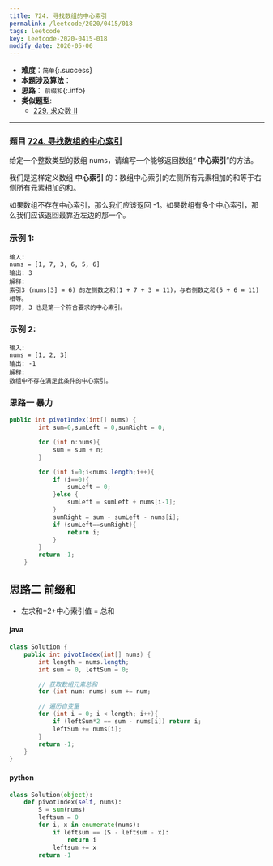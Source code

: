 ```yaml
---
title: 724. 寻找数组的中心索引
permalink: /leetcode/2020/0415/018
tags: leetcode
key: leetcode-2020-0415-018
modify_date: 2020-05-06
---
```

- __难度__：`简单`{:.success}
- __本题涉及算法__：
- __思路__： `前缀和`{:.info}
- __类似题型__:
  - [229. 求众数 II](/leetcode/2020/0502/002/09)

---

### 题目 [724. 寻找数组的中心索引](https://leetcode-cn.com/problems/find-pivot-index/)
给定一个整数类型的数组 nums，请编写一个能够返回数组“ __中心索引__”的方法。

我们是这样定义数组 __中心索引__ 的：数组中心索引的左侧所有元素相加的和等于右侧所有元素相加的和。

如果数组不存在中心索引，那么我们应该返回 -1。如果数组有多个中心索引，那么我们应该返回最靠近左边的那一个。


### 示例 1:
```
输入:
nums = [1, 7, 3, 6, 5, 6]
输出: 3
解释:
索引3 (nums[3] = 6) 的左侧数之和(1 + 7 + 3 = 11)，与右侧数之和(5 + 6 = 11)相等。
同时, 3 也是第一个符合要求的中心索引。
```

### 示例 2:
```
输入:
nums = [1, 2, 3]
输出: -1
解释:
数组中不存在满足此条件的中心索引。
```

### 思路一 暴力
```java
public int pivotIndex(int[] nums) {
        int sum=0,sumLeft = 0,sumRight = 0;

        for (int n:nums){
            sum = sum + n;
        }

        for (int i=0;i<nums.length;i++){
            if (i==0){
                sumLeft = 0;
            }else {
                sumLeft = sumLeft + nums[i-1];
            }
            sumRight = sum - sumLeft - nums[i];
            if (sumLeft==sumRight){
                return i;
            }
        }
        return -1;
    }
```

## 思路二 前缀和
- 左求和*2+中心索引值 = 总和

#### java
```java
class Solution {
    public int pivotIndex(int[] nums) {
        int length = nums.length;
        int sum = 0, leftSum = 0;

        // 获取数组元素总和
        for (int num: nums) sum += num;

        // 遍历自变量
        for (int i = 0; i < length; i++){
            if (leftSum*2 == sum - nums[i]) return i;
            leftSum += nums[i];
        }
        return -1;
    }
}

```

#### python
```python
class Solution(object):
    def pivotIndex(self, nums):
        S = sum(nums)
        leftsum = 0
        for i, x in enumerate(nums):
            if leftsum == (S - leftsum - x):
                return i
            leftsum += x
        return -1

```
